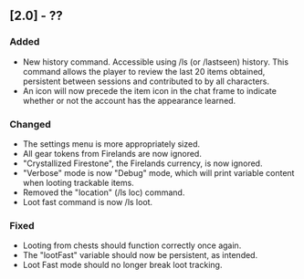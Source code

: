 ## [2.0] - ??
### Added
- New history command. Accessible using /ls (or /lastseen) history. This command allows the player to review the last 20 items obtained, persistent between sessions and contributed to by all characters.
- An icon will now precede the item icon in the chat frame to indicate whether or not the account has the appearance learned.

### Changed
- The settings menu is more appropriately sized.
- All gear tokens from Firelands are now ignored.
- "Crystallized Firestone", the Firelands currency, is now ignored.
- "Verbose" mode is now "Debug" mode, which will print variable content when looting trackable items.
- Removed the "location" (/ls loc) command.
- Loot fast command is now /ls loot.

### Fixed
- Looting from chests should function correctly once again.
- The "lootFast" variable should now be persistent, as intended.
- Loot Fast mode should no longer break loot tracking.